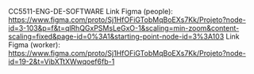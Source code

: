 CC5511-ENG-DE-SOFTWARE
Link Figma (people): https://www.figma.com/proto/Sj1HfOFiGTobMqBoEXs7Kk/Projeto?node-id=3-103&p=f&t=qlRhQGxPSMsLeGxO-1&scaling=min-zoom&content-scaling=fixed&page-id=0%3A1&starting-point-node-id=3%3A103
Link Figma (worker): https://www.figma.com/proto/Sj1HfOFiGTobMqBoEXs7Kk/Projeto?node-id=19-2&t=VibXTtXWwqoef6fb-1
